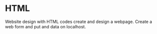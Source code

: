 # HTML
Website design with HTML codes
create and design a webpage. Create a web form and put and data on localhost.
